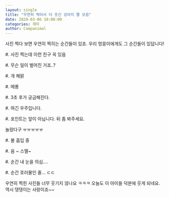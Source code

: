 ```yaml
---
layout: single
title: "우연히 찍어서 더 웃긴 강아지 짤 모음"
date: 2020-03-06 10:00:00
categories: 재미
author: Companimal
---
```


사진 찍다 보면 우연히 찍히는 순간들이 있죠. 우리 멍뭉이에게도 그 순간들이 있답니다!

\#. 사진 찍는데 이런 친구 꼭 있음

\#. 무슨 일이 벌어진 거죠..?

\#. 개 해맑

\#. 메롱

\#. 3초 후가 궁금해진다.

\#. 여긴 우주입니다.

\#. 포인트는 앞이 아닙니다. 뒤 좀 봐주세요.

놀랐다구 ㅠㅠㅠㅠㅠ

\#. 불 흡입 중

\#. 음 ~ 스멜~

\#. 순간 내 눈을 의심....

\#. 순간 호러물인 줄... ㄷㄷ

우연히 찍힌 사진들 너무 웃기지 않나요 ㅋㅋㅋ 오늘도 이 아이들 덕분에 웃게 되네요. 역시 댕댕이는 사랑이죠~~
